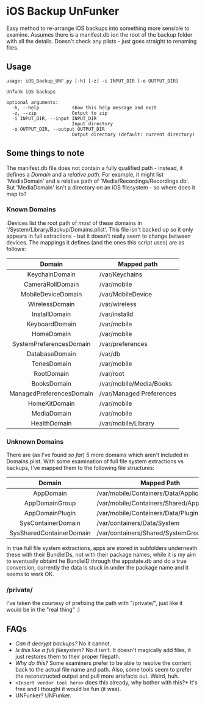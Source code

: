 # iOS Backup UnFunker
Easy method to re-arrange iOS backups into something more sensible to examine. Assumes there is a manifest.db ion the root of the backup folder with all the details. Doesn't check any plists - just goes straight to renaming files.

## Usage
```
usage: iOS_Backup_UNF.py [-h] [-z] -i INPUT_DIR [-o OUTPUT_DIR]

Unfunk iOS backups

optional arguments:
  -h, --help            show this help message and exit
  -z, --zip             Output to zip
  -i INPUT_DIR, --input INPUT_DIR
                        Input directory
  -o OUTPUT_DIR, --output OUTPUT_DIR
                        Output directory (default: current directory)
```
## Some things to note
The manifest.db file does not contain a fully qualified path - instead, it defines a _Domain_ and a _relative path_. For example, it might list 'MediaDomain' and a relative path of 'Media/Recordings/Recordings.db'. But 'MediaDomain' isn't a directory on an iOS filesystem - so where does it map to?

### Known Domains
iDevices list the root path of _most_ of these domains in '/System/Library/Backup/Domains.plist'. This file isn't backed up so it only appears in full extractions - but it doesn't really seem to change between devices. The mappings it defines (and the ones this script uses) are as follows:

| Domain | Mapped path |
|:--------:| -------- |
| KeychainDomain |  /var/Keychains |
| CameraRollDomain |  /var/mobile |
| MobileDeviceDomain |  /var/MobileDevice |
| WirelessDomain |  /var/wireless |
| InstallDomain |  /var/installd |
| KeyboardDomain |  /var/mobile |
| HomeDomain |  /var/mobile |
| SystemPreferencesDomain |  /var/preferences |
| DatabaseDomain |  /var/db |
| TonesDomain |  /var/mobile |
| RootDomain |  /var/root |
| BooksDomain |  /var/mobile/Media/Books |
| ManagedPreferencesDomain |  /var/Managed Preferences |
| HomeKitDomain |  /var/mobile |
| MediaDomain |  /var/mobile |
| HealthDomain |  /var/mobile/Library |

### Unknown Domains
There are (as I've found _so far_) 5 more domains which aren't included in Domains.plist. With some examination of full file system extractions vs backups, I've mapped them to the following file structures:

| Domain | Mapped Path |
|:-----:|-------|
| AppDomain | /var/mobile/Containers/Data/Application |
| AppDomainGroup | /var/mobile/Containers/Shared/AppGroup |
| AppDomainPlugin | /var/mobile/Containers/Data/PluginKitPlugin |
| SysContainerDomain | /var/containers/Data/System |
| SysSharedContainerDomain | /var/containers/Shared/SystemGroup |

In true full file system extractions, apps are stored in subfolders underneath these with their BundleIDs, not with their package names; while it is my aim to eventually obtaint he BundleID through the appstate.db and do a true conversion, currently the data is stuck in under the package name and it seems to work OK.

### /private/
I've taken the courtesy of prefixing the path with "/private/", just like it would be in the "real thing" :)

## FAQs
 - *Can it decrypt backups?* No it cannot.
 - *Is this like a full filesystem?* No it isn't. It doesn't magically add files, it just restores them to their proper filepath.
 - *Why do this?* Some examiners prefer to be able to resolve the content back to the actual file name and path. Also, some tools seem to prefer the reconstructed output and pull more artefacts out. Weird, huh.
 - ```<Insert vendor tool here>``` does this already, why bother with this?* It's free and I thought it would be fun (it was).
 - UNFunker? UNFunker.
